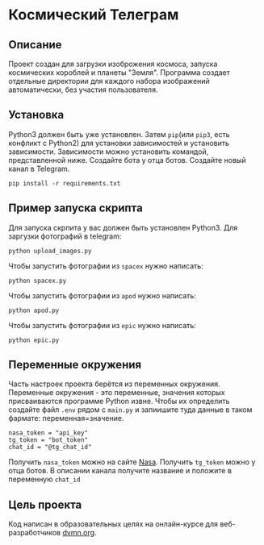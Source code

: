 # Космический Телеграм
## Описание
Проект создан для загрузки изоброжения космоса, запуска космических короблей и планеты "Земля". Программа создает отдельные директории для каждого набора изображений автоматически, без участия пользователя.

## Установка
Python3 должен быть уже установлен. Затем ```pip```(или ```pip3```, есть конфликт с Python2) для установки зависимостей и установить зависимости. Зависимости можно установить командой, представленной ниже. Создайте бота у отца ботов. Создайте новый канал в Telegram.
```
pip install -r requirements.txt
```

## Пример запуска скрипта
Для запуска скрпита у вас должен быть установлен Python3.
Для заргузки фотографий в telegram:
```
python upload_images.py
```
Чтобы запустить фотографии из ```spacex``` нужно написать:
```
python spacex.py
```
Чтобы запустить фотографии из ```apod``` нужно написать:
```
python apod.py
```
Чтобы запустить фотографии из ```epic``` нужно написать:
```
python epic.py
```
## Переменные окружения
Часть настроек проекта берётся из переменных окружения. Переменные окружения - это переменные, значения которых присваиваются программе Python извне. Чтобы их определить создайте файл ```.env``` рядом с ```main.py``` и запиишите туда данные в таком фармате: переменная=значение.
```
nasa_token = "api_key"
tg_token = "bot_token"
chat_id = "@tg_chat_id"
```
Получить ```nasa_token``` можно на сайте [Nasa](https://api.nasa.gov/#apod). Получить ```tg_token``` можно у отца ботов. В описании канала получите название и положите в переменную ```chat_id```

## Цель проекта
Код написан в образовательных целях на онлайн-курсе для веб-разработчиков [dvmn.org](https://dvmn.org/).

